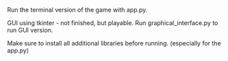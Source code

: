 Run the terminal version of the game with app.py. 

GUI using tkinter - not finished, but playable. Run graphical_interface.py to run GUI version. 

Make sure to install all additional libraries before running. (especially for the app.py)
